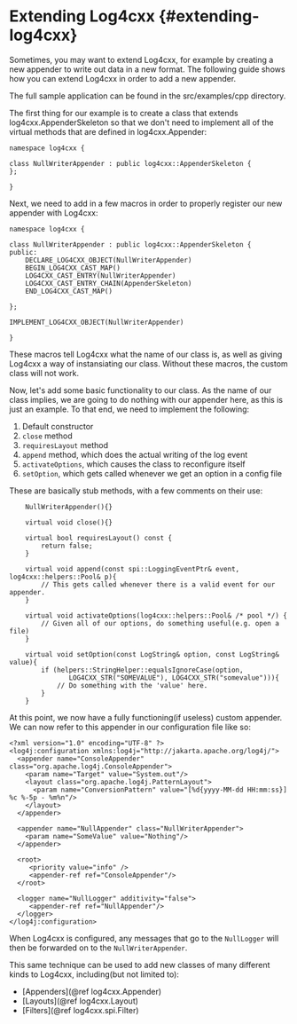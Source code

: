 Extending Log4cxx {#extending-log4cxx}
===
<!--
 Note: License header cannot be first, as doxygen does not generate
 cleanly if it before the '==='
-->
<!--
 Licensed to the Apache Software Foundation (ASF) under one or more
 contributor license agreements.  See the NOTICE file distributed with
 this work for additional information regarding copyright ownership.
 The ASF licenses this file to You under the Apache License, Version 2.0
 (the "License"); you may not use this file except in compliance with
 the License.  You may obtain a copy of the License at

	http://www.apache.org/licenses/LICENSE-2.0

 Unless required by applicable law or agreed to in writing, software
 distributed under the License is distributed on an "AS IS" BASIS,
 WITHOUT WARRANTIES OR CONDITIONS OF ANY KIND, either express or implied.
 See the License for the specific language governing permissions and
 limitations under the License.
-->

Sometimes, you may want to extend Log4cxx, for example by creating
a new appender to write out data in a new format.  The following
guide shows how you can extend Log4cxx in order to add a new appender.

The full sample application can be found in the src/examples/cpp
directory.

The first thing for our example is to create a class that extends
log4cxx.AppenderSkeleton so that we don't need to implement all of
the virtual methods that are defined in log4cxx.Appender:

~~~{.cpp}
namespace log4cxx {

class NullWriterAppender : public log4cxx::AppenderSkeleton {
};

}
~~~

Next, we need to add in a few macros in order to properly register
our new appender with Log4cxx:

~~~{.cpp}
namespace log4cxx {

class NullWriterAppender : public log4cxx::AppenderSkeleton {
public:
	DECLARE_LOG4CXX_OBJECT(NullWriterAppender)
	BEGIN_LOG4CXX_CAST_MAP()
	LOG4CXX_CAST_ENTRY(NullWriterAppender)
	LOG4CXX_CAST_ENTRY_CHAIN(AppenderSkeleton)
	END_LOG4CXX_CAST_MAP()

};

IMPLEMENT_LOG4CXX_OBJECT(NullWriterAppender)

}
~~~

These macros tell Log4cxx what the name of our class is, as well as giving
Log4cxx a way of instansiating our class.  Without these macros, the custom
class will not work.

Now, let's add some basic functionality to our class.  As the name of
our class implies, we are going to do nothing with our appender here, as
this is just an example.  To that end, we need to implement the following:
1. Default constructor
2. `close` method
3. `requiresLayout` method
4. `append` method, which does the actual writing of the log event
5. `activateOptions`, which causes the class to reconfigure itself
6. `setOption`, which gets called whenever we get an option in a config file

These are basically stub methods, with a few comments on their use:

~~~{.cpp}
	NullWriterAppender(){}

	virtual void close(){}

	virtual bool requiresLayout() const {
		return false;
	}

	virtual void append(const spi::LoggingEventPtr& event, log4cxx::helpers::Pool& p){
		// This gets called whenever there is a valid event for our appender.
	}

	virtual void activateOptions(log4cxx::helpers::Pool& /* pool */) {
		// Given all of our options, do something useful(e.g. open a file)
	}

	virtual void setOption(const LogString& option, const LogString& value){
		if (helpers::StringHelper::equalsIgnoreCase(option,
			   LOG4CXX_STR("SOMEVALUE"), LOG4CXX_STR("somevalue"))){
			// Do something with the 'value' here.
		}
	}
~~~

At this point, we now have a fully functioning(if useless) custom appender.  We can now
refer to this appender in our configuration file like so:

~~~{.xml}
<?xml version="1.0" encoding="UTF-8" ?>
<log4j:configuration xmlns:log4j="http://jakarta.apache.org/log4j/">
  <appender name="ConsoleAppender" class="org.apache.log4j.ConsoleAppender">
    <param name="Target" value="System.out"/>
    <layout class="org.apache.log4j.PatternLayout">
      <param name="ConversionPattern" value="[%d{yyyy-MM-dd HH:mm:ss}] %c %-5p - %m%n"/>
    </layout>
  </appender>

  <appender name="NullAppender" class="NullWriterAppender">
    <param name="SomeValue" value="Nothing"/>
  </appender>

  <root>
     <priority value="info" />
     <appender-ref ref="ConsoleAppender"/>
  </root>

  <logger name="NullLogger" additivity="false">
     <appender-ref ref="NullAppender"/>
  </logger>
</log4j:configuration>
~~~

When Log4cxx is configured, any messages that go to the `NullLogger` will
then be forwarded on to the `NullWriterAppender`.

This same technique can be used to add new classes of many different kinds
to Log4cxx, including(but not limited to):
* [Appenders](@ref log4cxx.Appender)
* [Layouts](@ref log4cxx.Layout)
* [Filters](@ref log4cxx.spi.Filter)
